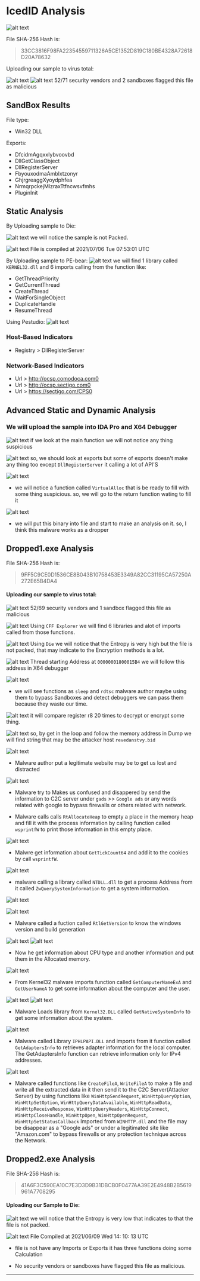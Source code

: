 # IcedID Analysis


![alt text](JIvuZDx.jpg)

File SHA-256 Hash is:
> 33CC3816F98FA22354559711326A5CE1352D819C180BE4328A72618D20A78632

Uploading our sample to virus total:

![alt text](virustotal.png)
![alt text](virustotal2.png)
52/71 security vendors and 2 sandboxes flagged this file as malicious

SandBox Results
---

File type:
- Win32 DLL

Exports:

- DfcidmAgqxxIybvoovbd
- DllGetClassObject
- DllRegisterServer
- FbyouxodmaAmblxtzonyr 
- GhjrgreaggXyoydphfea 
- NrmqrpckejMlzraxTtfncwsvfmhs
- PluginInit

## Static Analysis

By Uploading sample to Die:

![alt text](Die.png)
we will notice the sample is not Packed.

![alt text](PEview.png)
File is compiled at 2021/07/06  Tue 07:53:01 UTC

By Uploading sample to PE-bear:
![alt text](PE-bear.png)
we will find 1 library called `KERNEL32.dll` and 6 imports calling from the function like:

- GetThreadPriority
- GetCurrentThread
- CreateThread
- WaitForSingleObject
- DuplicateHandle
- ResumeThread

Using Pestudio:
![alt text](Pes.png)

### Host-Based Indicators

- Registry > DllRegisterServer

### Network-Based Indicators

- Url > http://ocsp.comodoca.com0
- Url > http://ocsp.sectigo.com0
- Url > https://sectigo.com/CPS0


## Advanced Static and Dynamic Analysis

### We will upload the sample into IDA Pro and  X64 Debugger

![alt text](IDA1.png)
if we look at the main function we will not notice any thing suspicious


![alt text](ida2.png)
so, we should look at exports but some of exports doesn't make any thing too except `DllRegisterServer` it calling a lot of API'S


![alt text](dbg1.png)
- we will notice a function called `VirtualAlloc` that is be ready to fill with some thing suspicious.
so, we will go to the return function wating to fill it 

![alt text](dbg3.png)
- we will put this binary into file and start to make an analysis on it.
so, I think this malware works as a dropper



## Dropped1.exe Analysis

File SHA-256 Hash is:
> 9FF5C9CE0D1536CE8B043B10758453E3349A82CC31195CA57250A272E65B4DA4

#### Uploading our sample to virus total:

![alt text](virustotal3.png)
52/69 security vendors and 1 sandbox flagged this file as malicious


![alt text](cff.png)
Using `CFF Explorer` we will find 6 libraries and alot of imports called from those functions.

![alt text](die2.png)
Using `Die` we will notice that the Entropy is very high but the file is not packed, that may indicate to the Encryption methods is a lot.

![alt text](ida3.png)
Thread starting Address at `00000001800015B4` we will follow this address in X64 debugger

![alt text](dbg5.png)
- we will see functions as `sleep` and `rdtsc` malware author maybe using them to bypass Sandboxes and detect debuggers we can pass them because they waste our time.

![alt text](ida4.png)
it will compare register r8 20 times to decrypt or encrypt some thing.

![alt text](dbg6.png)
so, by get in the loop and follow the memory address in Dump we will find string that may be the attacker host `revedanstvy.bid `

![alt text](ida5.png)
- Malware author put a legitimate website may be to get us lost and distracted

![alt text](dbg7.png)

- Malware try to Makes us confused and disappered by send the information to C2C server under `gads` >> `Google ads` or any words related with google to bypass firewalls or others related with network.

- Malware calls  calls `RtAllocateHeap` to empty a place in the memory heap and fill it with the process information by calling function called `wsprintfW` to print those information in this empty place.

![alt text](dbg8.png)
- Malwre get information about `GetTickCount64` and add it to the cookies by call `wsprintfW`.

![alt text](dbg9.png)

- malware calling a library called `NTDLL.dll` to get a process Address from it called `ZwQuerySystemInformation` to get a system information.

![alt text](dbg11.png)

![alt text](dbg12.png)

- Malware called a fuction called `RtlGetVersion` to know the windows version and build generation


![alt text](dbg13.png)
![alt text](dbg14.png)
- Now he get information about CPU type and another information and put them in the Allocated memory.

![alt text](dbg15.png)

- From Kernel32 malware imports function called `GetComputerNameExA` and `GetUserNameA` to get some information about the computer and the user.

![alt text](ida6.png)
![alt text](dbg10.png)
- Malware Loads library from `Kernel32.DLL` called `GetNativeSystemInfo` to get some information about the system.


![alt text](ida7.png)

- Malware called Library `IPHLPAPI.DLL` and imports from it function called `GetAdaptersInfo` to retrieves adapter information for the local computer.
The GetAdaptersInfo function can retrieve information only for IPv4 addresses. 

![alt text](ida8.png)
- Malware called functions like `CreateFileA`, `WriteFileA` to make a file and write all the extracted data in it then send it to the C2C Server(Attacker Server) by using functions like `WinHttpSendRequest`, `WinHttpQueryOption`, `WinHttpSetOption`, `WinHttpQueryDataAvailable`, `WinHttpReadData`, `WinHttpReceiveResponse`, `WinHttpQueryHeaders`, `WinHttpConnect`, `WinHttpCloseHandle`, `WinHttpOpen`, `WinHttpOpenRequest`, `WinHttpSetStatusCallback` Imported from `WINHTTP.dll` and the file may be disappear as a "Google ads" or under a legitimated site like "Amazon.com" to bypass firewalls or any protection technique across the Network.

## Dropped2.exe Analysis

File SHA-256 Hash is:
> 41A6F3C590EA10C7E3D3D9B31DBCB0F0477AA39E2E4948B2B5619961A7708295

#### Uploading our Sample to Die:

![alt text](die3.png)
we will notice that the Entropy is very low that indicates to that the file is not packed.

![alt text](PEview2.png)
File Compiled at 2021/06/09 Wed 14: 10: 13 UTC

- file is not have any Imports or Exports it has three functions doing some Calculation 

- No security vendors or sandboxes have flagged this file as malicious.

----

